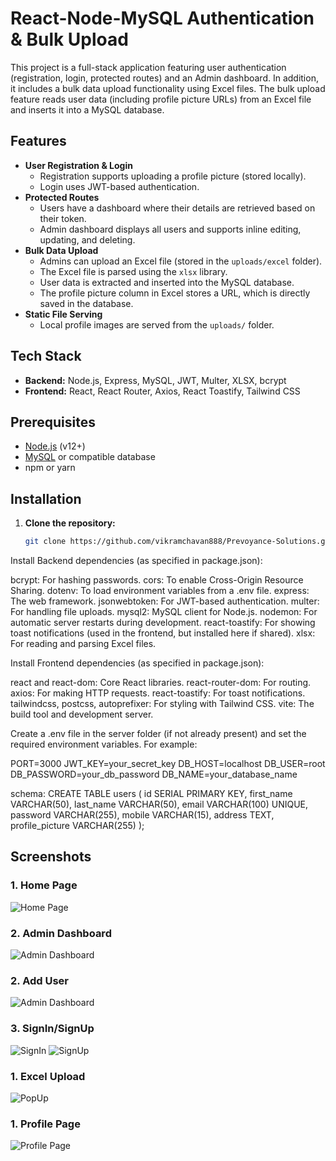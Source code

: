 # React-Node-MySQL Authentication & Bulk Upload

This project is a full-stack application featuring user authentication (registration, login, protected routes) and an Admin dashboard. In addition, it includes a bulk data upload functionality using Excel files. The bulk upload feature reads user data (including profile picture URLs) from an Excel file and inserts it into a MySQL database.

## Features

- **User Registration & Login**
  - Registration supports uploading a profile picture (stored locally).
  - Login uses JWT-based authentication.
- **Protected Routes**
  - Users have a dashboard where their details are retrieved based on their token.
  - Admin dashboard displays all users and supports inline editing, updating, and deleting.
- **Bulk Data Upload**
  - Admins can upload an Excel file (stored in the `uploads/excel` folder).
  - The Excel file is parsed using the `xlsx` library.
  - User data is extracted and inserted into the MySQL database.
  - The profile picture column in Excel stores a URL, which is directly saved in the database.
- **Static File Serving**
  - Local profile images are served from the `uploads/` folder.

## Tech Stack

- **Backend:** Node.js, Express, MySQL, JWT, Multer, XLSX, bcrypt
- **Frontend:** React, React Router, Axios, React Toastify, Tailwind CSS

## Prerequisites

- [Node.js](https://nodejs.org/) (v12+)
- [MySQL](https://www.mysql.com/) or compatible database
- npm or yarn

## Installation

1. **Clone the repository:**

   ```bash
   git clone https://github.com/vikramchavan888/Prevoyance-Solutions.git
   

Install  Backend dependencies (as specified in package.json):

bcrypt: For hashing passwords.
cors: To enable Cross-Origin Resource Sharing.
dotenv: To load environment variables from a .env file.
express: The web framework.
jsonwebtoken: For JWT-based authentication.
multer: For handling file uploads.
mysql2: MySQL client for Node.js.
nodemon: For automatic server restarts during development.
react-toastify: For showing toast notifications (used in the frontend, but installed here if shared).
xlsx: For reading and parsing Excel files.



Install Frontend dependencies (as specified in package.json):

react and react-dom: Core React libraries.
react-router-dom: For routing.
axios: For making HTTP requests.
react-toastify: For toast notifications.
tailwindcss, postcss, autoprefixer: For styling with Tailwind CSS.
vite: The build tool and development server.



Create a .env file in the server folder (if not already present) and set the required environment variables. For example:

PORT=3000
JWT_KEY=your_secret_key
DB_HOST=localhost
DB_USER=root
DB_PASSWORD=your_db_password
DB_NAME=your_database_name


schema:
CREATE TABLE users (
  id SERIAL PRIMARY KEY,
  first_name VARCHAR(50),
  last_name VARCHAR(50),
  email VARCHAR(100) UNIQUE,
  password VARCHAR(255),
  mobile VARCHAR(15),
  address TEXT,
  profile_picture VARCHAR(255)
);

## **Screenshots**

### **1. Home Page**
![Home Page](https://res.cloudinary.com/dlwpgtmcn/image/upload/v1741634265/Screenshot_258_fufgef.png)

### **2. Admin Dashboard**
![Admin Dashboard](https://res.cloudinary.com/dlwpgtmcn/image/upload/v1741634266/Screenshot_263_oeoiky.png)

### **2. Add User**
![Admin Dashboard](https://res.cloudinary.com/dlwpgtmcn/image/upload/v1741634921/Screenshot_269_ltpzsv.png)

### **3. SignIn/SignUp**
![SignIn](https://res.cloudinary.com/dlwpgtmcn/image/upload/v1741634266/Screenshot_260_bwbmsh.png)
![SignUp](https://res.cloudinary.com/dlwpgtmcn/image/upload/v1741634265/Screenshot_259_nwbyfg.png)

### **1. Excel Upload**
![PopUp](https://res.cloudinary.com/dlwpgtmcn/image/upload/v1741634266/Screenshot_264_ctgt1t.png)

### **1. Profile Page**
![Profile Page](https://res.cloudinary.com/dlwpgtmcn/image/upload/v1741634267/Screenshot_268_vdojeo.png)
